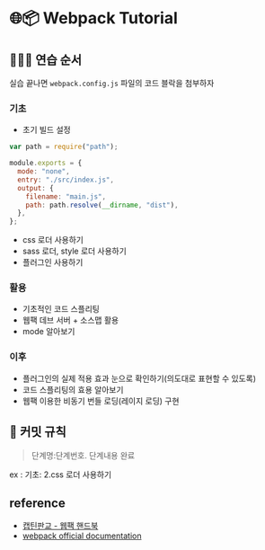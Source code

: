 # 🌐📦 Webpack Tutorial

## 🏃🏻‍♀️ 연습 순서

실습 끝나면 `webpack.config.js` 파일의 코드 블락을 첨부하자

### 기초

- 초기 빌드 설정

```js
var path = require("path");

module.exports = {
  mode: "none",
  entry: "./src/index.js",
  output: {
    filename: "main.js",
    path: path.resolve(__dirname, "dist"),
  },
};
```

- css 로더 사용하기
- sass 로더, style 로더 사용하기
- 플러그인 사용하기

### 활용

- 기초적인 코드 스플리팅
- 웹팩 데브 서버 + 소스맵 활용
- mode 알아보기

### 이후

- 플러그인의 실제 적용 효과 눈으로 확인하기(의도대로 표현할 수 있도록)
- 코드 스플리팅의 효용 알아보기
- 웹팩 이용한 비동기 번들 로딩(레이지 로딩) 구현

## 📝 커밋 규칙

> 단계명:단계번호. 단계내용 완료

ex : 기초: 2.css 로더 사용하기

## reference

- [캡틴판교 - 웹팩 핸드북](https://joshua1988.github.io/webpack-guide/)
- [webpack official documentation](https://webpack.js.org/)
